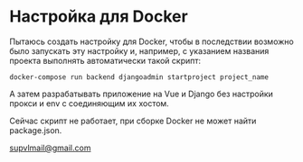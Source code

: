 # Настройка для Docker
Пытаюсь создать настройку для Docker,  чтобы в последствии возможно было запускать эту настройку и, например, с указанием названия проекта выполнять автоматически такой скрипт:
```
docker-compose run backend djangoadmin startproject project_name
```

А затем разрабатывать приложение на Vue и Django без настройки прокси и env с соединяющим их хостом.

Сейчас скрипт не работает, при сборке Docker не может найти package.json.

supvlmail@gmail.com
